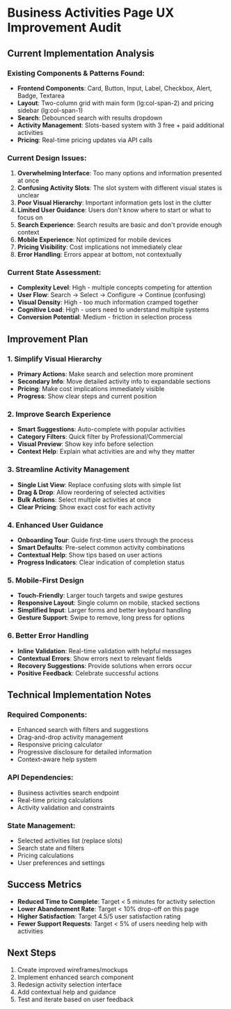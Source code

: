 # Business Activities Page UX Improvement Audit

## Current Implementation Analysis

### Existing Components & Patterns Found:
- **Frontend Components**: Card, Button, Input, Label, Checkbox, Alert, Badge, Textarea
- **Layout**: Two-column grid with main form (lg:col-span-2) and pricing sidebar (lg:col-span-1)
- **Search**: Debounced search with results dropdown
- **Activity Management**: Slots-based system with 3 free + paid additional activities
- **Pricing**: Real-time pricing updates via API calls

### Current Design Issues:
1. **Overwhelming Interface**: Too many options and information presented at once
2. **Confusing Activity Slots**: The slot system with different visual states is unclear
3. **Poor Visual Hierarchy**: Important information gets lost in the clutter
4. **Limited User Guidance**: Users don't know where to start or what to focus on
5. **Search Experience**: Search results are basic and don't provide enough context
6. **Mobile Experience**: Not optimized for mobile devices
7. **Pricing Visibility**: Cost implications not immediately clear
8. **Error Handling**: Errors appear at bottom, not contextually

### Current State Assessment:
- **Complexity Level**: High - multiple concepts competing for attention
- **User Flow**: Search → Select → Configure → Continue (confusing)
- **Visual Density**: High - too much information cramped together
- **Cognitive Load**: High - users need to understand multiple systems
- **Conversion Potential**: Medium - friction in selection process

## Improvement Plan

### 1. Simplify Visual Hierarchy
- **Primary Actions**: Make search and selection more prominent
- **Secondary Info**: Move detailed activity info to expandable sections
- **Pricing**: Make cost implications immediately visible
- **Progress**: Show clear steps and current position

### 2. Improve Search Experience
- **Smart Suggestions**: Auto-complete with popular activities
- **Category Filters**: Quick filter by Professional/Commercial
- **Visual Preview**: Show key info before selection
- **Context Help**: Explain what activities are and why they matter

### 3. Streamline Activity Management
- **Single List View**: Replace confusing slots with simple list
- **Drag & Drop**: Allow reordering of selected activities
- **Bulk Actions**: Select multiple activities at once
- **Clear Pricing**: Show exact cost for each activity

### 4. Enhanced User Guidance
- **Onboarding Tour**: Guide first-time users through the process
- **Smart Defaults**: Pre-select common activity combinations
- **Contextual Help**: Show tips based on user actions
- **Progress Indicators**: Clear indication of completion status

### 5. Mobile-First Design
- **Touch-Friendly**: Larger touch targets and swipe gestures
- **Responsive Layout**: Single column on mobile, stacked sections
- **Simplified Input**: Larger forms and better keyboard handling
- **Gesture Support**: Swipe to remove, long press for options

### 6. Better Error Handling
- **Inline Validation**: Real-time validation with helpful messages
- **Contextual Errors**: Show errors next to relevant fields
- **Recovery Suggestions**: Provide solutions when errors occur
- **Positive Feedback**: Celebrate successful actions

## Technical Implementation Notes

### Required Components:
- Enhanced search with filters and suggestions
- Drag-and-drop activity management
- Responsive pricing calculator
- Progressive disclosure for detailed information
- Context-aware help system

### API Dependencies:
- Business activities search endpoint
- Real-time pricing calculations
- Activity validation and constraints

### State Management:
- Selected activities list (replace slots)
- Search state and filters
- Pricing calculations
- User preferences and settings

## Success Metrics
- **Reduced Time to Complete**: Target < 5 minutes for activity selection
- **Lower Abandonment Rate**: Target < 10% drop-off on this page
- **Higher Satisfaction**: Target 4.5/5 user satisfaction rating
- **Fewer Support Requests**: Target < 5% of users needing help with activities

## Next Steps
1. Create improved wireframes/mockups
2. Implement enhanced search component
3. Redesign activity selection interface
4. Add contextual help and guidance
5. Test and iterate based on user feedback
